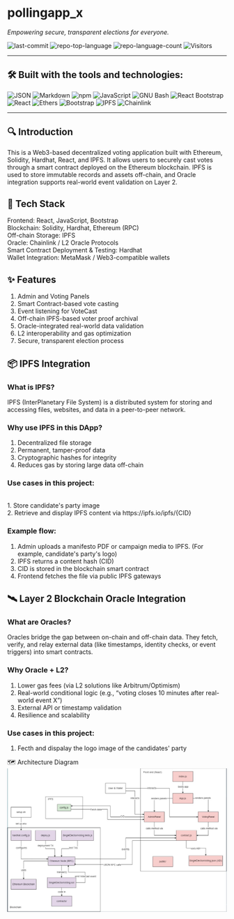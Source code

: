 # pollingapp_x

*Empowering secure, transparent elections for everyone.*

![last-commit](https://img.shields.io/github/last-commit/ixgnoy/DApp_pollingapp)
![repo-top-language](https://img.shields.io/github/languages/top/ixgnoy/DApp_pollingapp)
![repo-language-count](https://img.shields.io/github/languages/count/ixgnoy/DApp_pollingapp)
![Visitors](https://visitor-badge.laobi.icu/badge?page_id=ixgnoy.DApp_pollingapp)

---

## 🛠️ Built with the tools and technologies:

![JSON](https://img.shields.io/badge/JSON-000000?style=for-the-badge&logo=json&logoColor=white)
![Markdown](https://img.shields.io/badge/Markdown-000000?style=for-the-badge&logo=markdown&logoColor=white)
![npm](https://img.shields.io/badge/npm-CB3837?style=for-the-badge&logo=npm&logoColor=white)
![JavaScript](https://img.shields.io/badge/JavaScript-F7DF1E?style=for-the-badge&logo=javascript&logoColor=black)
![GNU Bash](https://img.shields.io/badge/GNU%20Bash-4EAA25?style=for-the-badge&logo=gnubash&logoColor=white)
![React Bootstrap](https://img.shields.io/badge/React%20Bootstrap-61DAFB?style=for-the-badge&logo=react&logoColor=white)
![React](https://img.shields.io/badge/React-20232A?style=for-the-badge&logo=react&logoColor=61DAFB)
![Ethers](https://img.shields.io/badge/Ethers.js-4C51BF?style=for-the-badge&logo=ethereum&logoColor=white)
![Bootstrap](https://img.shields.io/badge/Bootstrap-7952B3?style=for-the-badge&logo=bootstrap&logoColor=white)
![IPFS](https://img.shields.io/badge/IPFS-65C2CB?style=for-the-badge&logo=ipfs&logoColor=white)
![Chainlink](https://img.shields.io/badge/Chainlink%20Oracle-375BD2?style=for-the-badge&logo=chainlink&logoColor=white)

---
## 🔍 Introduction
This is a Web3-based decentralized voting application built with Ethereum, Solidity, Hardhat, React, and IPFS. It allows users to securely cast votes through a smart contract deployed on the Ethereum blockchain. IPFS is used to store immutable records and assets off-chain, and Oracle integration supports real-world event validation on Layer 2.
<br>
## 🧱 Tech Stack
Frontend: React, JavaScript, Bootstrap
<br>
Blockchain: Solidity, Hardhat, Ethereum (RPC)
<br>
Off-chain Storage: IPFS
<br>
Oracle: Chainlink / L2 Oracle Protocols
<br>
Smart Contract Deployment & Testing: Hardhat
<br>
Wallet Integration: MetaMask / Web3-compatible wallets
<br>

## ✨ Features
1. Admin and Voting Panels<br>
2. Smart Contract-based vote casting<br>
3. Event listening for VoteCast<br>
4. Off-chain IPFS-based voter proof archival<br>
5. Oracle-integrated real-world data validation<br>
6. L2 interoperability and gas optimization<br>
7. Secure, transparent election process<br>

## 📦 IPFS Integration
### What is IPFS?
IPFS (InterPlanetary File System) is a distributed system for storing and accessing files, websites, and data in a peer-to-peer network.
<br>
### Why use IPFS in this DApp?
1. Decentralized file storage<br>
2. Permanent, tamper-proof data<br>
3. Cryptographic hashes for integrity<br>
4. Reduces gas by storing large data off-chain<br>

### Use cases in this project:
<br>
1. Store candidate's party image<br>
2. Retrieve and display IPFS content via https://ipfs.io/ipfs/{CID}
<br>

### Example flow:
1. Admin uploads a manifesto PDF or campaign media to IPFS. (For example, candidate's party's logo)<br>
2. IPFS returns a content hash (CID)<br>
3. CID is stored in the blockchain smart contract<br>
4. Frontend fetches the file via public IPFS gateways<br>

## 🛰️ Layer 2 Blockchain Oracle Integration
### What are Oracles?
Oracles bridge the gap between on-chain and off-chain data. They fetch, verify, and relay external data (like timestamps, identity checks, or event triggers) into smart contracts.

### Why Oracle + L2?
1. Lower gas fees (via L2 solutions like Arbitrum/Optimism)<br>
2. Real-world conditional logic (e.g., “voting closes 10 minutes after real-world event X”) <br>
3. External API or timestamp validation<br>
4. Resilience and scalability<br>

### Use cases in this project:
1. Fecth and dispalay the logo image of the candidates' party


🗺️ Architecture Diagram
<img src="Architecture diagram/pollingapp_x.jpeg"/>
